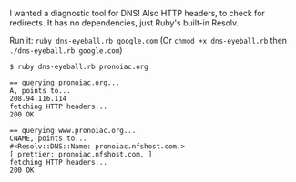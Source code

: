 I wanted a diagnostic tool for DNS! Also HTTP headers, to check for redirects. 
It has no dependencies, just Ruby's built-in Resolv. 

Run it: `ruby dns-eyeball.rb google.com` 
(Or `chmod +x dns-eyeball.rb` then `./dns-eyeball.rb google.com`)


```
$ ruby dns-eyeball.rb pronoiac.org

== querying pronoiac.org...
A, points to...
208.94.116.114
fetching HTTP headers...
200 OK

== querying www.pronoiac.org...
CNAME, points to...
#<Resolv::DNS::Name: pronoiac.nfshost.com.>
[ prettier: pronoiac.nfshost.com. ]
fetching HTTP headers...
200 OK
```
